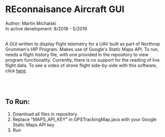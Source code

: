 # REconnaisance Aircraft GUI
Author: Martin Michalski<br/>
In active development: 8/2018 - 5/2019<br/><br/>

A GUI written to display flight telemetry for a UAV built as part of Northrop Grumman's HIP Program. Makes use of Google's Static Maps API.
To run, needs a flight history file, with one provided in the repository to view program functionality. Currently, there is no support for 
the reading of live flight data. To see a video of drone flight side-by-side with this software, click 
[here](https://www.youtube.com/watch?v=ujrxqKpUfvo&t=128s).

<br/><br/><h2>To Run:</h2>
1. Download all files in repository. <br/>
2. Replace "MAPS_API_KEY" in GPSTrackingMap.java with your Google Static Maps API key <br/>
3. Run
